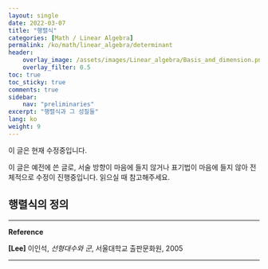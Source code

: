```yaml
---
layout: single
date: 2022-03-07
title: "행렬식"
categories: [Math / Linear Algebra]
permalink: /ko/math/linear_algebra/determinant
header:
    overlay_image: /assets/images/Linear_algebra/Basis_and_dimension.png
    overlay_filter: 0.5
toc: true
toc_sticky: true
comments: true
sidebar: 
    nav: "preliminaries"
excerpt: "행렬식과 그 성질들"
lang: ko
weight: 9
---
```

<div class="notice--warning" markdown="1">

이 글은 현재 수정중입니다.

이 글은 예전에 쓴 글로, 서술 방향이 마음에 들지 않거나 표기법이 마음에 들지 않아 전체적으로 수정이 진행중입니다. 읽으실 때 참고해주세요.

</div>


## 행렬식의 정의

 

---
**Reference**

**[Lee]** 이인석, *선형대수와 군*, 서울대학교 출판문화원, 2005

---

